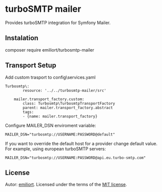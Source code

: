 # turboSMTP mailer

Provides turboSMTP integration for Symfony Mailer.

## Instalation

composer require emiliort/turbosmtp-mailer

## Transport Setup

Add custom trasport to config\services.yaml

    Turbosmtp\:
            resource: '../../turbosmtp-mailer/src'

        mailer.transport_factory.custom:
            class: Turbosmtp\TurbosmtpTransportFactory
            parent: mailer.transport_factory.abstract
            tags:
            - {name: mailer.transport_factory}

Configure MAILER_DSN enviroment variable:

    MAILER_DSN="turbosmtp://USERNAME:PASSWORD@default"

If you want to override the default host for a provider change default value. For example, using european turboSMTP servers:

    MAILER_DSN="turbosmtp://USERNAME:PASSWORD@api.eu.turbo-smtp.com"

## License

Autor: [emiliort](https://github.com/emiliort).
Licensed under the terms of the [MIT license](LICENSE).
